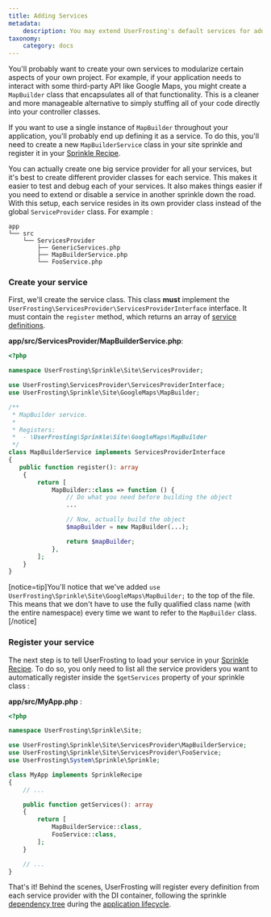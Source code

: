 ```yaml
---
title: Adding Services
metadata:
    description: You may extend UserFrosting's default services for additional functionality, or define completely new services in your Sprinkles.
taxonomy:
    category: docs
---
```


You'll probably want to create your own services to modularize certain aspects of your own project. For example, if your application needs to interact with some third-party API like Google Maps, you might create a `MapBuilder` class that encapsulates all of that functionality. This is a cleaner and more manageable alternative to simply stuffing all of your code directly into your controller classes.

If you want to use a single instance of `MapBuilder` throughout your application, you'll probably end up defining it as a service. To do this, you'll need to create a new  `MapBuilderService` class in your site sprinkle and register it in your [Sprinkle Recipe](/sprinkles/recipe#services).

You can actually create one big service provider for all your services, but it's best to create different provider classes for each service. This makes it easier to test and debug each of your services. It also makes things easier if you need to extend or disable a service in another sprinkle down the road. With this setup, each service resides in its own provider class instead of the global `ServiceProvider` class. For example :

```
app
└── src
    └── ServicesProvider
        ├── GenericServices.php
        ├── MapBuilderService.php
        └── FooService.php
```

### Create your service

First, we'll create the service class. This class **must** implement the `UserFrosting\ServicesProvider\ServicesProviderInterface` interface. It must contain the `register` method, which returns an array of [service definitions](/dependency-injection/the-di-container#service-providers-definitions). 

**app/src/ServicesProvider/MapBuilderService.php**:

```php
<?php

namespace UserFrosting\Sprinkle\Site\ServicesProvider;

use UserFrosting\ServicesProvider\ServicesProviderInterface;
use UserFrosting\Sprinkle\Site\GoogleMaps\MapBuilder;

/**
 * MapBuilder service.
 *
 * Registers:
 *  - \UserFrosting\Sprinkle\Site\GoogleMaps\MapBuilder
 */
class MapBuilderService implements ServicesProviderInterface
{
   public function register(): array
    {
        return [
            MapBuilder::class => function () {
                // Do what you need before building the object
                ...

                // Now, actually build the object
                $mapBuilder = new MapBuilder(...);

                return $mapBuilder;
            },
        ];
    }
}
```

[notice=tip]You'll notice that we've added `use UserFrosting\Sprinkle\Site\GoogleMaps\MapBuilder;` to the top of the file. This means that we don't have to use the fully qualified class name (with the entire namespace) every time we want to refer to the `MapBuilder` class.[/notice]

### Register your service

The next step is to tell UserFrosting to load your service in your [Sprinkle Recipe](/sprinkles/recipe#getservices). To do so, you only need to list all the service providers you want to automatically register inside the `$getServices` property of your sprinkle class :

**app/src/MyApp.php** :
```php
<?php

namespace UserFrosting\Sprinkle\Site;

use UserFrosting\Sprinkle\Site\ServicesProvider\MapBuilderService;
use UserFrosting\Sprinkle\Site\ServicesProvider\FooService;
use UserFrosting\System\Sprinkle\Sprinkle;

class MyApp implements SprinkleRecipe
{
    // ...

    public function getServices(): array
    {
        return [
            MapBuilderService::class,
            FooService::class,
        ];
    }

    // ...
}
```

That's it! Behind the scenes, UserFrosting will register every definition from each service provider with the DI container, following the sprinkle [dependency tree](/sprinkles/recipe#dependent-sprinkles) during the [application lifecycle](/advanced/application-lifecycle).
